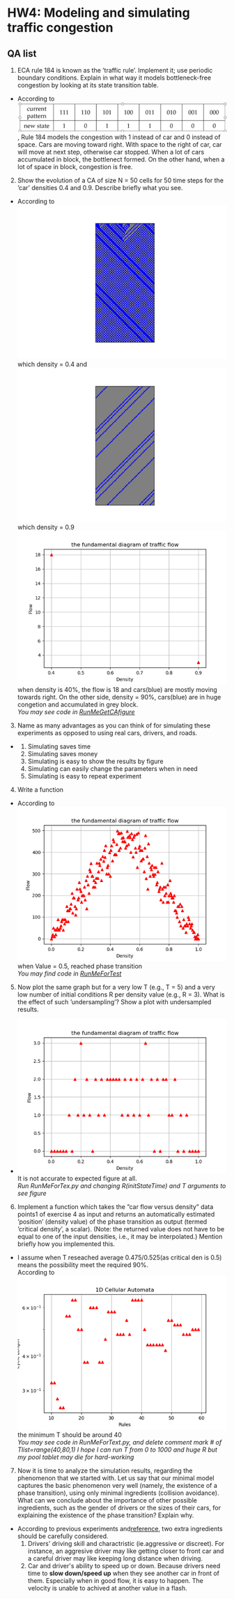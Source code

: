 # HW4: Modeling and simulating traffic congestion 
## QA list
1. ECA rule 184 is known as the ’traffic rule’. Implement it; use periodic boundary conditions. Explain in what way it models bottleneck-free congestion by looking at its state transition table.
*  According to ![transiant states](rule184states.png), Rule 184 models the congestion with 1 instead of car and 0 instead of space. Cars are moving toward right. With space to the right of car, car will move at next step, otherwise car stopped. When a lot of cars accumulated in block, the bottlenect formed. On the other hand, when a lot of space in block, congestion is free.  
2. Show the evolution of a CA of size N = 50 cells for 50 time steps for the ’car’ densities 0.4 and 0.9. Describe briefly what you see.
* According to  
![0.4](ca184_density0.4.png)  which density = 0.4 and  
![0.9](ca184_density0.9.png)  
which density = 0.9  
![Q2](Q2.PNG)  
when density is 40%, the flow is 18 and cars(blue) are mostly moving towards right. On the other side, density = 90%, cars(blue) are in huge congetion and accumulated in grey block.  
_You may see code in [RunMeGetCAfigure](RunMeGetCAfigure.py)_
3. Name as many advantages as you can think of for simulating these experiments as opposed to using real cars, drivers, and roads.
* 1. Simulating saves time
  2. Simulating saves money
  3. Simulating is easy to show the results by figure
  4. Simulating can easily change the parameters when in need
  5. Simulating is easy to repeat experiment
4. Write a function 
* According to  
![result](hw4_result.png)  
when Value = 0.5, reached phase transition  
_You may find code in [RunMeForTest](RunMeForTest.py)_
5. Now plot the same graph but for a very low T (e.g., T = 5) and a very low number of initial conditions R per density value (e.g., R = 3). What is the effect of such ’undersampling’? Show a plot with undersampled results.  
* ![lowT_lowR_Q5.png](Q5_lowT_lowR.png)  
It is not accurate to expected figure at all.  
_Run RunMeForTex.py and changing R(initStateTime) and T arguments to see figure_
6. Implement a function which takes the ”car flow versus density” data points1 of exercise 4 as input and returns an automatically estimated ’position’ (density value) of the phase transition as output (termed ’critical density’, a scalar). (Note: the returned value does not have to be equal to one of the input densities, i.e., it may be interpolated.) Mention briefly how you implemented this.
* I assume when T reseached average 0.475/0.525(as critical den is 0.5) means the possibility meet the required 90%.  
According to  
![Q6_criticalList_result_T.png](Q6_criticalList_result_T.png)  
the minimum T should be around 40  
_You may see code in RunMeForText.py, and delete comment mark # of Tlist=range(40,80,1) I hope I can run T from 0 to 1000 and huge R but my pool tablet may die for hard-working_
7. Now it is time to analyze the simulation results, regarding the phenomenon that we started with. Let us say that our minimal model captures the basic phenomenon very well (namely, the existence of a phase transition), using only minimal ingredients (collision avoidance). What can we conclude about the importance of other possible ingredients, such as the gender of drivers or the sizes of their cars, for explaining the existence of the phase transition? Explain why.  
* According to previous experiments and[reference](CA_traffic_flow_real_model.pdf), two extra ingredients should be carefully considered.  
  1. Drivers' driving skill and charactristic (ie.aggressive or discreet). For instance, an aggresive driver may like getting closer to front car and a careful driver may like keeping long distance when driving.
  2. Car and driver's ability to speed up or down. Because drivers need time to **slow down/speed up** when they see another car in front of them. Especially when in good flow, it is easy to happen. The velocity is unable to achived at another value in a flash.